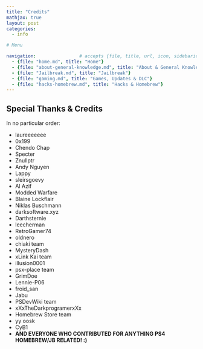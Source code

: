 ```yaml
---
title: "Credits"
mathjax: true
layout: post
categories:
  - info

# Menu

navigation:                # accepts {file, title, url, icon, sidebaricon}
  - {file: "home.md", title: "Home"}
  - {file: "about-general-knowledge.md", title: "About & General Knowledge"}
  - {file: "Jailbreak.md", title: "Jailbreak"}
  - {file: "gaming.md", title: "Games, Updates & DLC"}
  - {file: "hacks-homebrew.md", title: "Hacks & Homebrew"}
---
```


## Special Thanks & Credits

In no particular order:
 * laureeeeeee
 * 0x199
 * Chendo Chap
 * Specter
 * Znullptr
 * Andy Nguyen
 * Lappy
 * sleirsgoevy
 * Al Azif
 * Modded Warfare
 * Blaine Lockflair
 * Niklas Buschmann
 * darksoftware.xyz
 * Darthsternie
 * leecherman
 * RetroGamer74
 * oldnero
 * chiaki team
 * MysteryDash
 * xLink Kai team
 * illusion0001
 * psx-place team
 * GrimDoe
 * Lennie-P06
 * froid_san
 * Jabu
 * PSDevWiki team
 * xXxTheDarkprogramerxXx
 * Homebrew Store team
 * yy oosk
 * CyB1
 * **AND EVERYONE WHO CONTRIBUTED FOR ANYTHING PS4 HOMEBREW/JB RELATED! :)**
